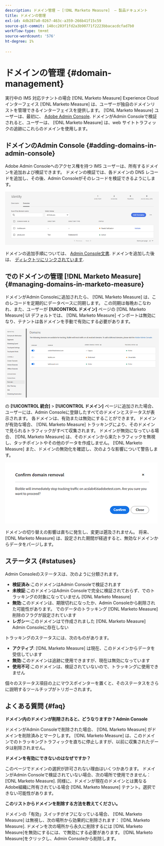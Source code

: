 ```yaml
---
description: ドメイン管理 — [!DNL Marketo Measure]  — 製品ドキュメント
title: ドメインの管理
exl-id: 4db287a0-0267-463c-a359-266b41f15c59
source-git-commit: 148cc203f1fd2a3b90771f2223bbacacdcfad7b0
workflow-type: tm+mt
source-wordcount: '576'
ht-degree: 1%

---
```


# ドメインの管理 {#domain-management}

実行中の IMS 対応テナントの場合 [!DNL Marketo Measure] Experience Cloudインターフェイス [!DNL Marketo Measure] は、ユーザーが独自のドメインリストを管理できるインターフェイスを提供します。 [!DNL Marketo Measure] ユーザーは、最初に、 [Adobe Admin Console](https://adminconsole.adobe.com/). ドメインがAdmin Consoleで検証されると、ユーザーは、 [!DNL Marketo Measure] は、web サイトトラフィックの追跡にこれらのドメインを使用します。

## ドメインのAdmin Console {#adding-domains-in-admin-console}

Adobe Admin Consoleへのアクセス権を持つ IMS ユーザーは、所有するドメインを追加および検証できます。 ドメインの検証では、各ドメインの DNS レコードを追加し、その後、Admin Consoleがそのレコードを検証できるようにします。

![](assets/domain-management-1.png)

ドメインの追加手順については、 [Admin Console文書](https://helpx.adobe.com/enterprise/using/set-up-identity.html#setup-domains). ドメインを追加した後は、 [ディレクトリにリンクされています](https://helpx.adobe.com/enterprise/using/set-up-identity.html#link-domains-to-directories).

## でのドメインの管理 [!DNL Marketo Measure] {#managing-domains-in-marketo-measure}

ドメインがAdmin Consoleに追加されたら、 [!DNL Marketo Measure] は、このレコードを定期的にデータベースに同期します。 この同期は毎晩おこなわれ、また、ユーザーが **[!UICONTROL ドメイン]** ページの [!DNL Marketo Measure] UI デフォルトでは、 [!DNL Marketo Measure] インポートは無効になり、テナントは各ドメインを手動で有効にする必要があります。

![](assets/domain-management-2.png)

の **[!UICONTROL 統合]** > **[!UICONTROL ドメイン]** ページに追加された場合、ユーザーには、Admin Consoleに登録したすべてのドメインとステータスが表示されます。 各ドメインは、有効または無効にすることができます。 ドメインが有効な場合、 [!DNL Marketo Measure] トラッキングにより、そのドメインで見られるトラフィックがすべて収集されます。 ドメインが無効になっている場合、 [!DNL Marketo Measure] は、そのドメインから来たトラフィックを無視し、タッチポイントやその他のデータを作成しません。 [!DNL Marketo Measure] また、ドメインの無効化を確認し、次のような影響について警告します。

![](assets/domain-management-3.png)

ドメインの切り替えの影響は直ちに発生し、変更は遡及されません。 将来、 [!DNL Marketo Measure] は、設定された期間が経過すると、無効なドメインからデータをパージします。

## ステータス {#statuses}

Admin Consoleのステータスは、次のように分類されます。

* **検証済み**:このドメインはAdmin Consoleで検証されます
* **未検証**:このドメインはAdmin Consoleで完全に検証されておらず、でのトラッキングの対象になっていません [!DNL Marketo Measure]
* **無効**:このドメインは、期限切れになったか、Admin Consoleから削除された可能性があります。 でのデータのトラッキング [!DNL Marketo Measure] 削除のフラグが設定されています
* **レガシー**:このドメインはで作成されました [!DNL Marketo Measure] Admin Consoleに存在しない

トラッキングのステータスには、次のものがあります。

* **アクティブ**: [!DNL Marketo Measure] は現在、このドメインからデータを受信しています
* **無効**:このドメインは追跡に使用できますが、現在は無効になっています
* **使用不可**:このドメインは、検証されていないので、トラッキングに使用できません

個々のステータス項目の上にマウスポインターを置くと、そのステータスをさらに説明するツールチップがトリガーされます。

## よくある質問 {#faq}

**ドメイン内のドメインが削除されると、どうなりますか？Admin Console**

ドメインがAdmin Consoleで削除された場合、 [!DNL Marketo Measure] がドメインを削除済みとマークします。 [!DNL Marketo Measure] は、このドメインでのトラッキングトラフィックを直ちに停止しますが、以前に収集されたデータは削除されません。

**ドメインを有効にできないのはなぜですか？**

このページでドメインの選択が許可されない理由はいくつかあります。 ドメインがAdmin Consoleで検証されていない場合、次の場所で使用できません： [!DNL Marketo Measure]. 同様に、ドメインが現在のドメインとは異なるAdobe組織に所有されている場合 [!DNL Marketo Measure] テナント。選択できない可能性があります。

**このリストからドメインを削除する方法を教えてください。**

ドメインの「有効」スイッチがオフになっている場合、 [!DNL Marketo Measure] は無視し、次の場所から効果的に削除されます： [!DNL Marketo Measure]. ドメインを次の場所から永久に削除するには [!DNL Marketo Measure]を無効にするには、で無効にする必要があります。 [!DNL Marketo Measure]をクリックし、Admin Consoleから削除します。
